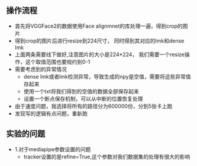 
## 操作流程
+ 首先将VGGFace2的数据使用Face alignmnet的库处理一遍，得到crop的图片
+ 得到crop的图片后进行resize到224尺寸， 同时得到其对应的lmk和dense lmk
+ 上面两条需要线下做好,注意图片的大小是224*224， 我们需要一个resize操作，这个取值范围也要规约到0-1
+ 需要考虑到的异常情况
     + dense lmk或者lmk检测异常，导致生成的npy是空值，需要将这些异常值存起来
     + 使用一个txt将我们得到的空值的数据全部保存起来
     + 设置一个断点保存机制，可以从中断的位置恢复处理
+ 由于速度问题，我选择将所有的路径分为600000份，分到5张卡上跑
+ 发现写的逻辑有点问题，重新跑

## 实验的问题
+ 1.对于mediapipe参数设置的问题
  + tracker设置的是refine=True,这个参数对我们数据集的处理有很大的影响

